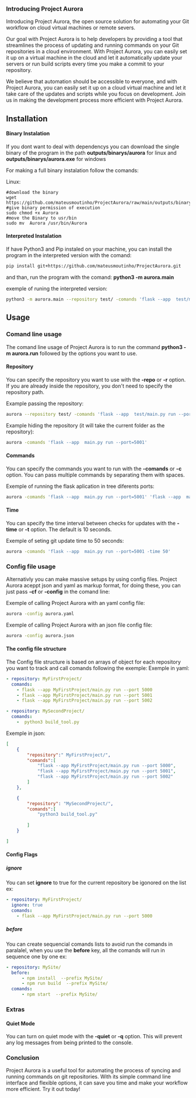 ### Introducing Project Aurora
Introducing Project Aurora, the open source solution for automating your Git workflow on cloud virtual machines or remote severs.

Our goal with Project Aurora is to help developers by providing a tool that streamlines the process of updating and running commands on your Git repositories in a cloud environment. With Project Aurora, you can easily set it up on a virtual machine in the cloud and let it automatically update your servers or run build scripts every time you make a commit to your repository.

We believe that automation should be accessible to everyone, and with Project Aurora, you can easily set it up on a cloud virtual machine and let it take care of the updates and scripts while you focus on development. Join us in making the development process more efficient with Project Aurora.

## Installation


#### Binary Instalation
If you dont want to deal with dependencys you can download the single binary of the program in the path **outputs/binarys/aurora** for linux and **outputs/binarys/aurora.exe** for windows 

For making a full binary instalation follow the comands:

Linux:

~~~shell
#download the binary
wget  https://github.com/mateusmoutinho/ProjectAurora/raw/main/outputs/binarys/Aurora
#give binary permission of execution 
sudo chmod +x Aurora
#move the Binary to usr/bin 
sudo mv  Aurora /usr/bin/Aurora
~~~


#### Interpreted Instalation
If have Python3 and Pip instaled on your machine, you can install the program in the interpreted version  with the comand:
~~~~bash
pip install git+https://github.com/mateusmoutinho/ProjectAurora.git
~~~~

and than, run the program with the comand: **python3 -m aurora.main** 

exemple of runing the interpreted version:
~~~~bash
python3 -m aurora.main --repository test/ -comands 'flask --app  test/main.py run --port=5001'
~~~~








## Usage
### Comand line usage
The comand line  usage of Project Aurora is to run the command **python3 -m aurora.run** followed by the options you want to use.

#### Repository
You can specify the repository you want to use with the **-repo** or **-r** option. If you are already inside the repository, you don't need to specify the repository path.

Example passing the repository:
~~~~bash 
aurora --repository test/ -comands 'flask --app  test/main.py run --port=5001'
~~~~

Example hiding the repository (it will take the current folder as the repository):
~~~~bash 
aurora -comands 'flask --app  main.py run --port=5001'
~~~~

#### Commands
You can specify the commands you want to run with the **-comands** or **-c** option. You can pass multiple commands by separating them with spaces.

Exemple of running the flask aplication in tree diferents ports:
~~~~bash 
aurora -comands 'flask --app  main.py run --port=5001' 'flask --app  main.py run --port=5002' 'flask --app  main.py run --port=5003'
~~~~


#### Time
You can specify the time interval between checks for updates with the **-time** or **-t** option. The default is 10 seconds.

Exemple of seting git update time to 50 seconds:
~~~~bash 
aurora -comands 'flask --app  main.py run --port=5001 -time 50'
~~~~

### Config file usage
Alternativly you can make massive setups by using config files. Project Aurora aceppt json and yaml as markup format, for doing these, you can just pass **-cf** or **-config** in the comand line: 

Exemple of calling Project Aurora with an yaml config file:
~~~~bash 
aurora -config aurora.yaml
~~~~

Exemple of calling Project Aurora with an json file config file:
~~~~bash 
aurora -config aurora.json
~~~~
#### The config file structure
The Config file structure is based on arrays of object for each repository you want to track and call comands following the exemple:
Exemple  in yaml:
~~~yaml
- repository: MyFirstProject/
  comands: 
    - flask --app MyFirstProject/main.py run --port 5000
    - flask --app MyFirstProject/main.py run --port 5001
    - flask --app MyFirstProject/main.py run --port 5002

- repository: MySecondProject/
  comands:
    -  python3 build_tool.py 
~~~
Exemple in json:
~~~json
[
    {
        "repository":" MyFirstProject/",
        "comands":[
            "flask --app MyFirstProject/main.py run --port 5000",
            "flask --app MyFirstProject/main.py run --port 5001",
            "flask --app MyFirstProject/main.py run --port 5002"
        ]
    },

    {
        "repository": "MySecondProject/",
        "comands":[
            "python3 build_tool.py"
            
        ]
    }

]
~~~
#### Config Flags 

##### ignore 
You can set **ignore** to true for the current repository be igonored on the list 
ex:
~~~yaml
- repository: MyFirstProject/
  ignore: true
  comands: 
    - flask --app MyFirstProject/main.py run --port 5000
~~~
##### before 
You can create sequencial comands lists to avoid run the comands in paralalel,
when you use the **before** key, all the comands will run in sequence one by one
ex:
~~~yaml
- repository: MySite/
  before:
      - npm install  --prefix MySite/
      - npm run build  --prefix MySite/
  comands:  
      - npm start  --prefix MySite/
~~~

### Extras 
#### Quiet Mode
You can turn on quiet mode with the **-quiet** or **-q** option. This will prevent any log 
messages from being printed to the console.



### Conclusion
Project Aurora is a useful tool for automating the process of syncing and running commands on git repositories. With its simple command line interface and flexible options, it can save you time and make your workflow more efficient. Try it out today!
